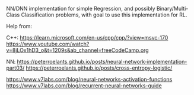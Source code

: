 NN/DNN implementation for simple Regression, and possibly Binary/Multi-Class Classification problems,
with goal to use this implementation for RL.


Help from:

C++:
https://learn.microsoft.com/en-us/cpp/cpp/?view=msvc-170
https://www.youtube.com/watch?v=8jLOx1hD3_o&t=1209s&ab_channel=freeCodeCamp.org

NN:
https://peterroelants.github.io/posts/neural-network-implementation-part03/
https://peterroelants.github.io/posts/cross-entropy-logistic/

https://www.v7labs.com/blog/neural-networks-activation-functions
https://www.v7labs.com/blog/recurrent-neural-networks-guide